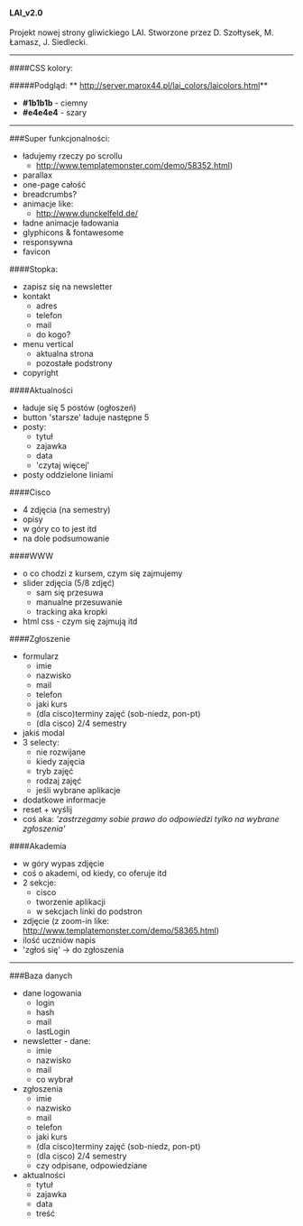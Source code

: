 #### LAI_v2.0
Projekt nowej strony gliwickiego LAI. Stworzone przez D. Szołtysek, M. Łamasz, J. Siedlecki.

----

####CSS kolory:

#####Podgląd: ** http://server.marox44.pl/lai_colors/laicolors.html**
	
 - **\#1b1b1b** - ciemny
 - **\#e4e4e4** - szary


---

###Super funkcjonalności:
- ładujemy rzeczy po scrollu 
	- http://www.templatemonster.com/demo/58352.html)
- parallax
- one-page całość
- breadcrumbs?
- animacje like:
	- http://www.dunckelfeld.de/
- ładne animacje ładowania
- glyphicons & fontawesome
- responsywna
- favicon

####Stopka:
- zapisz się na newsletter
- kontakt
	- adres
	- telefon
	- mail
	- do kogo?
- menu vertical
	- aktualna strona
	- pozostałe podstrony
- copyright

####Aktualności
- ładuje się 5 postów (ogłoszeń)
- button 'starsze' ładuje następne 5
- posty:
	- tytuł
	- zajawka
	- data
	- 'czytaj więcej'
- posty oddzielone liniami

####Cisco
- 4 zdjęcia (na semestry)
- opisy
- w góry co to jest itd
- na dole podsumowanie

####WWW
- o co chodzi z kursem, czym się zajmujemy
- slider zdjęcia (5/8 zdjęć)
	- sam się przesuwa
	- manualne przesuwanie
	- tracking aka kropki
- html css - czym się zajmują itd

####Zgłoszenie
- formularz
	- imie
	- nazwisko
	- mail
	- telefon
	- jaki kurs
	- (dla cisco)terminy zajęć (sob-niedz, pon-pt)
	- (dla cisco) 2/4 semestry
- jakiś modal
- 3 selecty:
	- nie rozwijane
	- kiedy zajęcia
	- tryb zajęć
	- rodzaj zajęć
	- jeśli wybrane aplikacje
- dodatkowe informacje
- reset + wyślij
- coś aka: *'zastrzegamy sobie prawo do odpowiedzi tylko na wybrane zgłoszenia'*

####Akademia
- w góry wypas zdjęcie
- coś o akademi, od kiedy, co oferuje itd
- 2 sekcje:
	- cisco
	- tworzenie aplikacji
	- w sekcjach linki do podstron
- zdjęcie (z zoom-in like: http://www.templatemonster.com/demo/58365.html)
- ilość uczniów napis
- 'zgłoś się' -> do zgłoszenia



---



###Baza danych

- dane logowania
	- login
	- hash
	- mail
	- lastLogin
- newsletter - dane:
	- imie
	- nazwisko
	- mail
	- co wybrał
- zgłoszenia
	- imie 
	- nazwisko
	- mail
	- telefon
	- jaki kurs
	- (dla cisco)terminy zajęć (sob-niedz, pon-pt)
	- (dla cisco) 2/4 semestry
	- czy odpisane, odpowiedziane
- aktualności
	- tytuł
	- zajawka
	- data
	- treść

	
